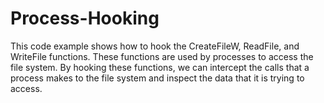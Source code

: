 # Process-Hooking
This code example shows how to hook the CreateFileW, ReadFile, and WriteFile functions. These functions are used by processes to access the file system.
By hooking these functions, we can intercept the calls that a process makes to the file system and inspect the data that it is trying to access.
